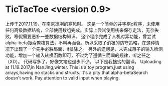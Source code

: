 # TicTacToe    <version 0.9>
上传于2017.11.19，在南京凛冽的寒风时。
这是一个简单的井字棋c程序，未使用任何高级数据结构，全部使用数组完成。实际上尝试使用栈来保存走法，无奈失败，寒假需要恶补一些数据结构知识。
这个程序完成了人机对弈功能，曾尝试alpha-beta搜索剪枝算法，不料再而衰。所以采取了消极的防守策略，在这种情况下出现了一个先手必胜局面，if排除之。
另外的遗憾是，未完成落子的输入检测功能，增加一个输入转换函数即可，不过为了遵循三而竭的规律，听之任之（XD）。
代码写多了，好像文笔也退步不少。
以下是我拙劣的翻译。
Uploading at 11.19.2017,in NanJing,winter.
This is a toy program,just using arrays,having no stacks and structs.
It's a pity that alpha-betaSearch doesn't work. 
Pay attention to valid input when playing.
